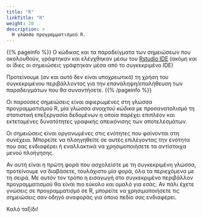 ```yaml
---
title: "R"
linkTitle: "R"
weight: 20
description: >
  Η γλώσσα προγραμματισμού R.
---
```


{{% pageinfo %}}
Ο κώδικας και τα παραδείγματα των σημειώσεων που ακολουθούν, γράφτηκαν και ελέγχθηκαν μέσω του [Rstudio IDE](https://rstudio.com/products/rstudio/) (ακόμη και οι ίδιες οι σημειώσεις γράφτηκαν μέσα από το συγκεκριμένο IDE) 

Προτείνουμε (αν και αυτό δεν είναι υποχρεωτικό) τη χρήση του συγκεκριμένου περιβάλλοντος για την επανάληψη/επαλήθευση των παραδειγμάτων που θα συναντήσετε.
{{% /pageinfo %}}

Οι παρούσες σημειώσεις είναι αφιερωμένες στη γλώσσα προγραμματισμού R, μία γλώσσα *ανοιχτού κώδικα* με προσανατολισμό τη στατιστική επεξεργασία δεδομένων η οποία παρέχει επιπλέον και εκτεταμένες δυνατότητες γραφικής απεικόνισης των αποτελεσμάτων.

Οι σημειώσεις είναι οργανωμένες στις ενότητες που φαίνονται στη συνέχεια. Μπορείτε να πλοηγηθείτε σε αυτές επιλέγοντας την ενότητα που σας ενδιαφέρει ή εναλλακτικά να χρησιμοποιήσετε τα αντίστοιχα μενού πλοήγησης.

Αν αυτή είναι η πρώτη φορά που ασχολείστε με τη συγκεκριμένη γλώσσα, προτείνουμε να διαβάσετε, τουλάχιστο μία φορά, όλα τα περιεχόμενα με τη σειρά. Με αυτόν τον τρόπο η εισαγωγή στο συγκεκριμένο περιβάλλον προγραμματισμού θα είναι πιο εύκολο και ομαλό για εσάς. Αν πάλι έχετε γνώσεις σε προγραμματισμό σε R, μπορείτε να χρησιμοποιήσετε τις σημειώσεις σαν οδηγό αναφοράς για όποιο πεδίο σας ενδιαφέρει.

Καλό ταξίδι!
